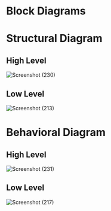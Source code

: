 # Block Diagrams 
# Structural Diagram 
## High Level 
![Screenshot (230)](https://user-images.githubusercontent.com/98865009/157858084-12840fc0-4c51-489f-a9f6-e785b305afa5.png)

## Low Level
![Screenshot (213)](https://user-images.githubusercontent.com/98865009/157795863-a1a36bb1-7ffc-4adb-92e0-691b0b2f5533.png)

# Behavioral Diagram
## High Level

![Screenshot (231)](https://user-images.githubusercontent.com/98865009/157858100-50486878-392a-4667-b12f-85099e328726.png)

## Low Level
![Screenshot (217)](https://user-images.githubusercontent.com/98865009/157803936-650de818-f6e3-490b-af48-d713a87c073c.png)




